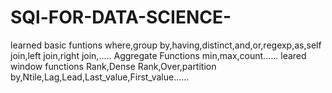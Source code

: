 # SQl-FOR-DATA-SCIENCE-
learned basic funtions where,group by,having,distinct,and,or,regexp,as,self join,left join,right join,.....
Aggregate Functions min,max,count......
leared window functions Rank,Dense Rank,Over,partition by,Ntile,Lag,Lead,Last_value,First_value......
